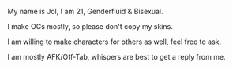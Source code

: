 My name is Jol, I am 21, Genderfluid & Bisexual.

I make OCs mostly, so please don't copy my skins.

I am willing to make characters for others as well, feel free to ask.

I am mostly AFK/Off-Tab, whispers are best to get a reply from me.

